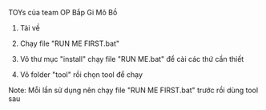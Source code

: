TOYs của team OP Bắp Gi Mô Bồ

1. Tải về

2. Chạy file "RUN ME FIRST.bat"

2. Vô thư mục "install" chạy file "RUN ME.bat" để cài các thứ cần thiết

3. Vô folder "tool" rồi chọn tool để chạy

Note: Mỗi lần sử dụng nên chạy file "RUN ME FIRST.bat" trước rồi dùng tool sau

